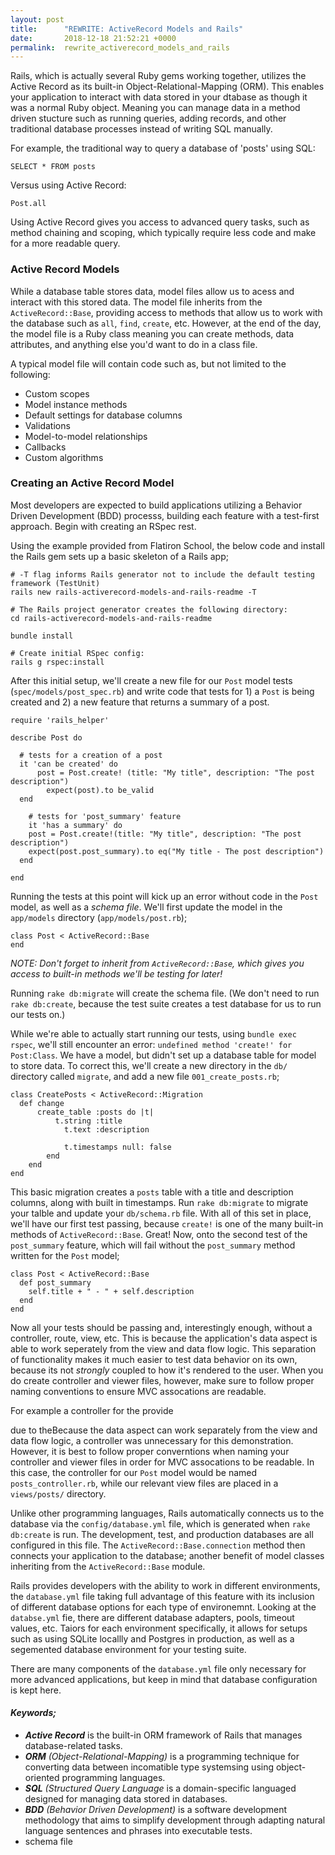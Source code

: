 ```yaml
---
layout: post
title:      "REWRITE: ActiveRecord Models and Rails"
date:       2018-12-18 21:52:21 +0000
permalink:  rewrite_activerecord_models_and_rails
---
```



Rails, which is actually several Ruby gems working together, utilizes the Active Record as its built-in Object-Relational-Mapping (ORM). This enables your application to interact with data stored in your dtabase as though it was a normal Ruby object. Meaning you can manage data in a method driven stucture such as running queries, adding records, and other traditional database processes instead of writing SQL manually. 

For example, the traditional way to query a database of 'posts' using SQL: 

`SELECT * FROM posts`

Versus using Active Record:

`Post.all`

Using Active Record gives you access to advanced query tasks, such as method chaining and scoping, which typically require less code and make for a more readable query.

### Active Record Models

While a database table stores data, model files allow us to acess and interact with this stored data. The model file inherits from the `ActiveRecord::Base`, providing access to methods that allow us to work with the database such as `all`, `find`, `create`, etc. However, at the end of the day, the model file is a Ruby class meaning you can create methods, data attributes, and anything else you'd want to do in a class file. 

A typical model file will contain code such as, but not limited to the following:

* Custom scopes
* Model instance methods
* Default settings for database columns
* Validations
* Model-to-model relationships
* Callbacks
* Custom algorithms

### Creating an Active Record Model

Most developers are expected to build applications utilizing a Behavior Driven Development (BDD) processs, building each feature with a test-first approach. Begin with creating an RSpec rest. 

Using the example provided from Flatiron School, the below code and install the Rails gem sets up a basic skeleton of a Rails app;

```
# -T flag informs Rails generator not to include the default testing framework (TestUnit)
rails new rails-activerecord-models-and-rails-readme -T

# The Rails project generator creates the following directory:
cd rails-activerecord-models-and-rails-readme

bundle install

# Create initial RSpec config:
rails g rspec:install
```

After this initial setup, we'll create a new file for our `Post` model tests (`spec/models/post_spec.rb`) and write code that tests for 1) a `Post` is being created and 2) a new feature that returns a summary of a post. 

```
require 'rails_helper'

describe Post do

  # tests for a creation of a post
  it 'can be created' do
	  post = Post.create! (title: "My title", description: "The post description")
		expect(post).to be_valid
  end
	
	# tests for 'post_summary' feature
	it 'has a summary' do
    post = Post.create!(title: "My title", description: "The post description")
    expect(post.post_summary).to eq("My title - The post description")
  end
	  
end
```

Running the tests at this point will kick up an error without code in the `Post` model, as well as a *schema file*. We'll first update the model in the `app/models` directory (`app/models/post.rb`);

```
class Post < ActiveRecord::Base
end
```

*NOTE: Don't forget to inherit from `ActiveRecord::Base`, which gives you access to built-in methods we'll be testing for later!*

Running `rake db:migrate` will create the schema file. (We don't need to run `rake db:create`, because the test suite creates a test database for us to run our tests on.)

While we're able to actually start running our tests, using `bundle exec rspec`, we'll still encounter an error: `undefined method 'create!' for Post:Class`. We have a model, but didn't set up a database table for model to store data. To correct this, we'll create a new directory in the `db/` directory called `migrate`, and add a new file `001_create_posts.rb`;

```
class CreatePosts < ActiveRecord::Migration
  def change
	  create_table :posts do |t|
		  t.string :title
			t.text :description
			
			t.timestamps null: false
		end
	end
end
```

This basic migration creates a `posts` table with a title and description columns, along with built in timestamps. Run `rake db:migrate` to migrate your talble and update your `db/schema.rb` file. With all of this set in place, we'll have our first test passing, because `create!` is one of the many built-in methods of `ActiveRecord::Base`. Great! Now, onto the second test of the `post_summary` feature, which will fail without the `post_summary` method written for the `Post` model;

```
class Post < ActiveRecord::Base
  def post_summary
    self.title + " - " + self.description
  end
end
```

Now all your tests should be passing and, interestingly enough, without a controller, route, view, etc. This is because the application's data aspect is able to work seperately from the view and data flow logic. This separation of functionality makes it much easier to test data behavior on its own, because its not *strongly* coupled to how it's rendered to the user. When you do create controller and viewer files, however, make sure to follow proper naming conventions to ensure MVC assocations are readable. 

For example a controller for the provide 

due to theBecause the data aspect can work separately from the view and data flow logic, a controller was unnecessary for this demonstration. However, it is best to follow proper converntions when naming your controller and viewer files in order for MVC assocations to be readable. In this case, the controller for our `Post` model would be named `posts_controller.rb`, while our relevant view files are placed in a `views/posts/` directory. 

Unlike other programming languages, Rails automatically connects us to the database via the `config/database.yml` file, which is generated when `rake db:create` is run. The development, test, and production databases are all configured in this file. The `ActiveRecord::Base.connection` method then connects your application to the database; another benefit of model classes inheriting from the `ActiveRecord::Base` module.  

Rails provides developers with the ability to work in different environments, the `database.yml` file taking full advantage of this feature with its inclusion of different database options for each type of environemnt. Looking at the `databse.yml` fie, there are different database adapters, pools, timeout values, etc. Taiors for each environment specifically, it allows for setups such as using SQLite locallly and Postgres in production, as well as a segemented database environment for your testing suite. 

There are many components of the `database.yml` file only necessary for more advanced applications, but keep in mind that database configuration is kept here.


#### *Keywords;*

* ***Active Record*** is the built-in ORM framework of Rails that manages database-related tasks. 
* ***ORM** (Object-Relational-Mapping)* is a programming technique for converting data between incomatible type systemsing using object-oriented programming languages. 
* ***SQL** (Structured Query Language* is a domain-specific languaged designed for managing data stored in databases.
* ***BDD** (Behavior Driven Development)* is a software development methodology that aims to simplify development through adapting natural language sentences and phrases into executable tests. 
* schema file
